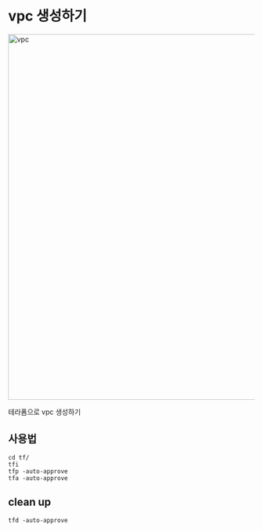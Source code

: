 # vpc 생성하기

<img width="746" alt="vpc" src="https://github.com/leesanghoon94/my/assets/127801771/37c05d23-0369-41c8-a837-97d5ceee3672">

테라폼으로 vpc 생성하기

## 사용법

```
cd tf/
tfi
tfp -auto-approve
tfa -auto-approve
```

## clean up

    tfd -auto-approve
